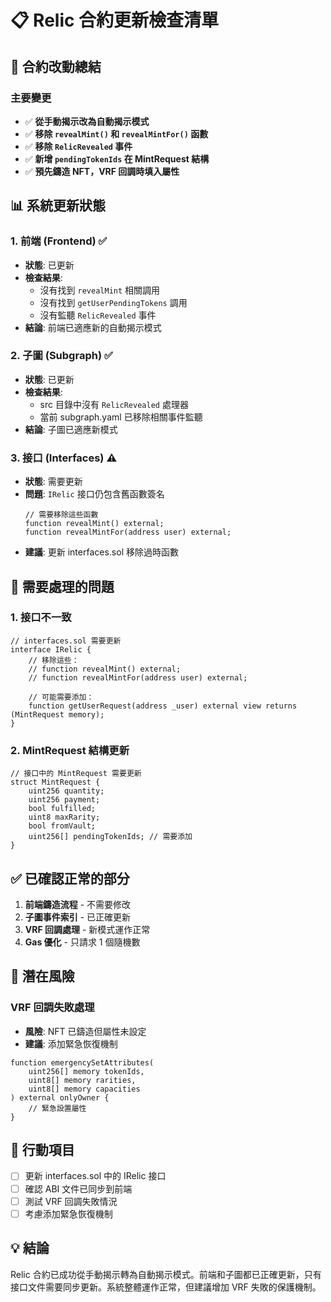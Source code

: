 # 📋 Relic 合約更新檢查清單

## 🔄 合約改動總結

### 主要變更
- ✅ **從手動揭示改為自動揭示模式**
- ✅ **移除 `revealMint()` 和 `revealMintFor()` 函數**
- ✅ **移除 `RelicRevealed` 事件**
- ✅ **新增 `pendingTokenIds` 在 MintRequest 結構**
- ✅ **預先鑄造 NFT，VRF 回調時填入屬性**

## 📊 系統更新狀態

### 1. 前端 (Frontend) ✅
- **狀態**: 已更新
- **檢查結果**: 
  - 沒有找到 `revealMint` 相關調用
  - 沒有找到 `getUserPendingTokens` 調用
  - 沒有監聽 `RelicRevealed` 事件
- **結論**: 前端已適應新的自動揭示模式

### 2. 子圖 (Subgraph) ✅
- **狀態**: 已更新
- **檢查結果**:
  - src 目錄中沒有 `RelicRevealed` 處理器
  - 當前 subgraph.yaml 已移除相關事件監聽
- **結論**: 子圖已適應新模式

### 3. 接口 (Interfaces) ⚠️
- **狀態**: 需要更新
- **問題**: `IRelic` 接口仍包含舊函數簽名
  ```solidity
  // 需要移除這些函數
  function revealMint() external;
  function revealMintFor(address user) external;
  ```
- **建議**: 更新 interfaces.sol 移除過時函數

## 🔴 需要處理的問題

### 1. 接口不一致
```solidity
// interfaces.sol 需要更新
interface IRelic {
    // 移除這些：
    // function revealMint() external;
    // function revealMintFor(address user) external;
    
    // 可能需要添加：
    function getUserRequest(address _user) external view returns (MintRequest memory);
}
```

### 2. MintRequest 結構更新
```solidity
// 接口中的 MintRequest 需要更新
struct MintRequest {
    uint256 quantity;
    uint256 payment;
    bool fulfilled;
    uint8 maxRarity;
    bool fromVault;
    uint256[] pendingTokenIds; // 需要添加
}
```

## ✅ 已確認正常的部分

1. **前端鑄造流程** - 不需要修改
2. **子圖事件索引** - 已正確更新
3. **VRF 回調處理** - 新模式運作正常
4. **Gas 優化** - 只請求 1 個隨機數

## 🚨 潛在風險

### VRF 回調失敗處理
- **風險**: NFT 已鑄造但屬性未設定
- **建議**: 添加緊急恢復機制
```solidity
function emergencySetAttributes(
    uint256[] memory tokenIds,
    uint8[] memory rarities,
    uint8[] memory capacities
) external onlyOwner {
    // 緊急設置屬性
}
```

## 📝 行動項目

- [ ] 更新 interfaces.sol 中的 IRelic 接口
- [ ] 確認 ABI 文件已同步到前端
- [ ] 測試 VRF 回調失敗情況
- [ ] 考慮添加緊急恢復機制

## 💡 結論

Relic 合約已成功從手動揭示轉為自動揭示模式。前端和子圖都已正確更新，只有接口文件需要同步更新。系統整體運作正常，但建議增加 VRF 失敗的保護機制。
